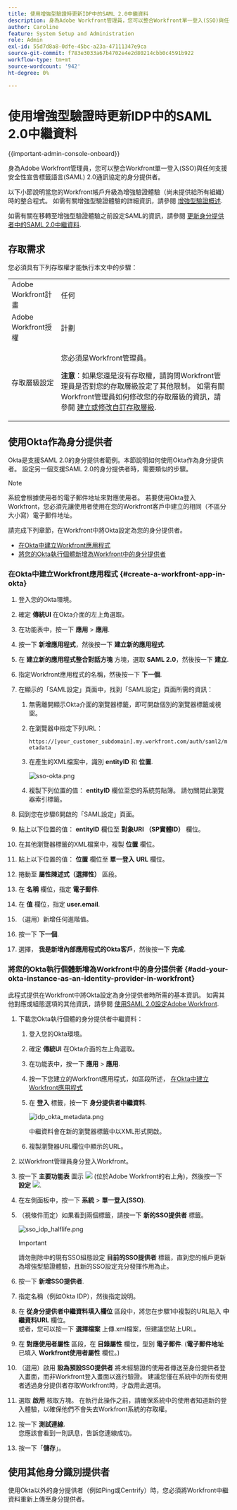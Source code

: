 ```yaml
---
title: 使用增強型驗證時更新IDP中的SAML 2.0中繼資料
description: 身為Adobe Workfront管理員，您可以整合Workfront單一登入(SSO)與任何支援安全性宣告標籤語言(SAML) 2.0通訊協定的身分提供者。
author: Caroline
feature: System Setup and Administration
role: Admin
exl-id: 55d7d8a8-0dfe-45bc-a23a-47111347e9ca
source-git-commit: f783e3033a67b4702e4e2d80214cbb0c4591b922
workflow-type: tm+mt
source-wordcount: '942'
ht-degree: 0%

---
```


# 使用增強型驗證時更新IDP中的SAML 2.0中繼資料

<!-- enhanced authentication is no longer available for workfront customers -->

{{important-admin-console-onboard}}

身為Adobe Workfront管理員，您可以整合Workfront單一登入(SSO)與任何支援安全性宣告標籤語言(SAML) 2.0通訊協定的身分提供者。

以下小節說明當您的Workfront帳戶升級為增強驗證體驗（尚未提供給所有組織）時的整合程式。 如需有關增強型驗證體驗的詳細資訊，請參閱 [增強型驗證概述](../../../administration-and-setup/manage-workfront/security/get-started-enhanced-authentication.md).

如需有關在移轉至增強型驗證體驗之前設定SAML的資訊，請參閱 [更新身分提供者中的SAML 2.0中繼資料](../../../administration-and-setup/add-users/single-sign-on/update-saml-2-metadata-ip.md).


## 存取需求

您必須具有下列存取權才能執行本文中的步驟：

<table style="table-layout:auto"> 
 <col> 
 <col> 
 <tbody> 
  <tr> 
   <td role="rowheader">Adobe Workfront計畫</td> 
   <td>任何</td> 
  </tr> 
  <tr> 
   <td role="rowheader">Adobe Workfront授權</td> 
   <td>計劃</td> 
  </tr> 
  <tr> 
   <td role="rowheader">存取層級設定</td> 
   <td> <p>您必須是Workfront管理員。</p> <p><b>注意</b>：如果您還是沒有存取權，請詢問Workfront管理員是否對您的存取層級設定了其他限制。 如需有關Workfront管理員如何修改您的存取層級的資訊，請參閱 <a href="../../../administration-and-setup/add-users/configure-and-grant-access/create-modify-access-levels.md" class="MCXref xref">建立或修改自訂存取層級</a>.</p> </td> 
  </tr> 
 </tbody> 
</table>

## 使用Okta作為身分提供者

Okta是支援SAML 2.0的身分提供者範例。本節說明如何使用Okta作為身分提供者。 設定另一個支援SAML 2.0的身分提供者時，需要類似的步驟。

>[!NOTE]
>
>系統會根據使用者的電子郵件地址來對應使用者。 若要使用Okta登入Workfront，您必須先讓使用者使用在您的Workfront客戶中建立的相同（不區分大小寫）電子郵件地址。

請完成下列章節，在Workfront中將Okta設定為您的身分提供者。

* [在Okta中建立Workfront應用程式](#create-a-workfront-app-in-okta)
* [將您的Okta執行個體新增為Workfront中的身分提供者](#add-your-okta-instance-as-an-identity-provider-in-workfront)

### 在Okta中建立Workfront應用程式 {#create-a-workfront-app-in-okta}

1. 登入您的Okta環境。
1. 確定 **傳統UI** 在Okta介面的左上角選取。
1. 在功能表中，按一下 **應用** > **應用**.

1. 按一下 **新增應用程式**，然後按一下 **建立新的應用程式**.

1. 在 **建立新的應用程式整合對話方塊** 方塊，選取 **SAML 2.0**，然後按一下 **建立**.

1. 指定Workfront應用程式的名稱，然後按一下 **下一個**.
1. 在顯示的「SAML設定」頁面中，找到「SAML設定」頁面所需的資訊：

   1. 無需離開顯示Okta介面的瀏覽器標籤，即可開啟個別的瀏覽器標籤或視窗。
   1. 在瀏覽器中指定下列URL：

      `https://[your_customer_subdomain].my.workfront.com/auth/saml2/metadata`

   1. 在產生的XML檔案中，識別 **entityID** 和 **位置**.

      ![sso-okta.png](assets/sso-okta.png)

   1. 複製下列位置的值： **entityID** 欄位至您的系統剪貼簿。 請勿關閉此瀏覽器索引標籤。

1. 回到您在步驟6開啟的「SAML設定」頁面。
1. 貼上以下位置的值： **entityID** 欄位至 **對象URI （SP實體ID）** 欄位。

1. 在其他瀏覽器標籤的XML檔案中，複製 **位置** 欄位。
1. 貼上以下位置的值： **位置** 欄位至 **單一登入** **URL** 欄位。

1. 捲動至 **屬性陳述式（選擇性）** 區段。
1. 在 **名稱** 欄位，指定 **電子郵件**.

1. 在 **值** 欄位，指定 **user.email**.

1. （選用）新增任何進階值。
1. 按一下 **下一個**.
1. 選擇， **我是新增內部應用程式的Okta客戶**，然後按一下 **完成**.

### 將您的Okta執行個體新增為Workfront中的身分提供者 {#add-your-okta-instance-as-an-identity-provider-in-workfront}

此程式提供在Workfront中將Okta設定為身分提供者時所需的基本資訊。 如需其他對應或組態選項的其他資訊，請參閱 [使用SAML 2.0設定Adobe Workfront](../../../administration-and-setup/add-users/single-sign-on/configure-workfront-saml-2.md).

1. 下載您Okta執行個體的身分提供者中繼資料：

   1. 登入您的Okta環境。
   1. 確定 **傳統UI** 在Okta介面的左上角選取。
   1. 在功能表中，按一下 **應用** > **應用**.

   1. 按一下您建立的Workfront應用程式，如區段所述， [在Okta中建立Workfront應用程式](#create-a-workfront-app-in-okta)
   1. 在 **登入** 標籤，按一下 **身分提供者中繼資料**.

      ![idp_okta_metadata.png](assets/idp-okta-metadata.png)

      中繼資料會在新的瀏覽器標籤中以XML形式開啟。

   1. 複製瀏覽器URL欄位中顯示的URL。

1. 以Workfront管理員身分登入Workfront。
1. 按一下 **主要功能表** 圖示 ![](assets/main-menu-icon.png) (位於Adobe Workfront的右上角)，然後按一下 **設定** ![](assets/gear-icon-settings.png).

1. 在左側面板中，按一下 **系統** > **單一登入(SSO)**.

1. （視條件而定）如果看到兩個標籤，請按一下 **新的SSO提供者** 標籤。

   ![sso_idp_halflife.png](assets/sso-idp-halflife-350x234.png)

   >[!IMPORTANT]
   >
   >請勿刪除中的現有SSO組態設定 **目前的SSO提供者** 標籤，直到您的帳戶更新為增強型驗證體驗，且新的SSO設定充分發揮作用為止。

1. 按一下 **新增SSO提供者**.
1. 指定名稱（例如Okta IDP），然後指定說明。
1. 在 **從身分提供者中繼資料填入欄位** 區段中，將您在步驟1中複製的URL貼入 **中繼資料URL** 欄位。\
   或者，您可以按一下 **選擇檔案** 上傳.xml檔案，但建議您貼上URL。

1. 在 **對應使用者屬性** 區段，在 **目錄屬性** 欄位，型別 **電子郵件**. (**電子郵件地址** 已填入 **Workfront使用者屬性** 欄位。)

1. （選用）啟用 **設為預設SSO提供者** 將未經驗證的使用者傳送至身份提供者登入畫面，而非Workfront登入畫面以進行驗證。 建議您僅在系統中的所有使用者透過身分提供者存取Workfront時，才啟用此選項。
1. 選取 **啟用** 核取方塊。 在執行此操作之前，請確保系統中的使用者知道新的登入體驗，以確保他們不會失去Workfront系統的存取權。
1. 按一下 **測試連線**.\
   您應該會看到一則訊息，告訴您連線成功。

1. 按一下「**儲存**」。

## 使用其他身分識別提供者

使用Okta以外的身分提供者（例如Ping或Centrify）時，您必須將Workfront中繼資料重新上傳至身分提供者。
